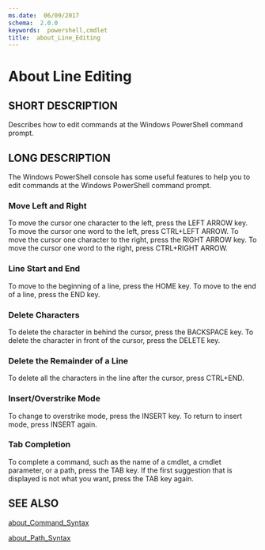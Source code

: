 ```yaml
---
ms.date:  06/09/2017
schema:  2.0.0
keywords:  powershell,cmdlet
title:  about_Line_Editing
---
```

# About Line Editing

## SHORT DESCRIPTION
Describes how to edit commands at the Windows PowerShell command prompt.

## LONG DESCRIPTION

The Windows PowerShell console has some useful features to help
you to edit commands at the Windows PowerShell command prompt.

### Move Left and Right

To move the cursor one character to the left, press the LEFT ARROW
key. To move the cursor one word to the left, press CTRL+LEFT ARROW.
To move the cursor one character to the right, press the RIGHT ARROW
key. To move the cursor one word to the right, press CTRL+RIGHT ARROW.

### Line Start and End

To move to the beginning of a line, press the HOME key. To move to the
end of a line, press the END key.

### Delete Characters

To delete the character in behind the cursor, press the BACKSPACE key.
To delete the character in front of the cursor, press the DELETE key.

### Delete the Remainder of a Line

To delete all the characters in the line after the cursor, press CTRL+END.

### Insert/Overstrike Mode

To change to overstrike mode, press the INSERT key. To return to insert
mode, press INSERT again.

### Tab Completion

To complete a command, such as the name of a cmdlet, a cmdlet
parameter, or a path, press the TAB key. If the first suggestion that
is displayed is not what you want, press the TAB key again.

## SEE ALSO

[about_Command_Syntax](about_Command_Syntax.md)

[about_Path_Syntax](about_Path_Syntax.md)